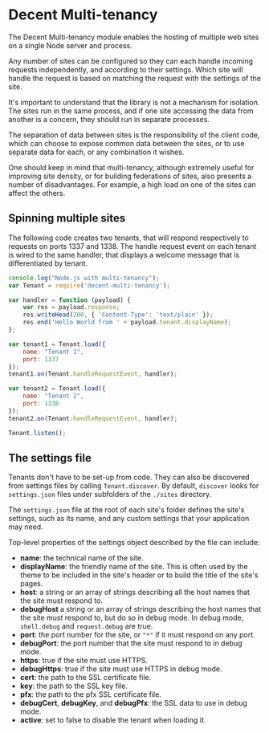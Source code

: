 Decent Multi-tenancy
====================

The Decent Multi-tenancy module enables the hosting of multiple web sites on
a single Node server and process.

Any number of sites can be configured so they can each handle incoming requests
independently, and according to their settings.
Which site will handle the request is based on matching the request with the
settings of the site.

It's important to understand that the library is not a mechanism for isolation.
The sites run in the same process, and if one site accessing the data from
another is a concern, they should run in separate processes.

The separation of data between sites is the responsibility of the client code,
which can choose to expose common data between the sites, or to use separate
data for each, or any combination it wishes.

One should keep in mind that multi-tenancy, although extremely useful for
improving site density, or for building federations of sites, also presents a
number of disadvantages. For example, a high load on one of the sites can
affect the others.

Spinning multiple sites
-----------------------

The following code creates two tenants, that will respond respectively to
requests on ports 1337 and 1338.
The handle request event on each tenant is wired to the same handler, that
displays a welcome message that is differentiated by tenant.

```js
console.log("Node.js with multi-tenancy");
var Tenant = require('decent-multi-tenancy');

var handler = function (payload) {
    var res = payload.response;
    res.writeHead(200, { 'Content-Type': 'text/plain' });
    res.end('Hello World from ' + payload.tenant.displayName);
};

var tenant1 = Tenant.load({
    name: "Tenant 1",
    port: 1337
});
tenant1.on(Tenant.handleRequestEvent, handler);

var tenant2 = Tenant.load({
    name: "Tenant 2",
    port: 1338
});
tenant2.on(Tenant.handleRequestEvent, handler);

Tenant.listen();
```

The settings file
-----------------

Tenants don't have to be set-up from code. They can also be discovered from
settings files by calling `Tenant.discover`.
By default, `discover` looks for `settings.json` files under subfolders of the
`./sites` directory.

The `settings.json` file at the root of each site's folder defines
the site's settings, such as its name, and any custom settings that your
application may need.

Top-level properties of the settings object described by the file
can include:

* **name**: the technical name of the site.
* **displayName**: the friendly name of the site.
  This is often used by the theme to be included in the site's header
  or to build the title of the site's pages.
* **host**: a string or an array of strings describing all the host
  names that the site must respond to.
* **debugHost** a string or an array of strings describing the host
  names that the site must respond to, but do so in debug mode.
  In debug mode, `shell.debug` and `request.debug` are true.
* **port**: the port number for the site, or `"*"` if it must respond
  on any port.
* **debugPort**: the port number that the site must respond to in
  debug mode.
* **https**: true if the site must use HTTPS.
* **debugHttps**: true if the site must use HTTPS in debug mode.
* **cert**: the path to the SSL certificate file.
* **key**: the path to the SSL key file.
* **pfx**: the path to the pfx SSL certificate file.
* **debugCert**, **debugKey**, and **debugPfx**: the SSL data to use
in debug mode.
* **active**: set to false to disable the tenant when loading it.

